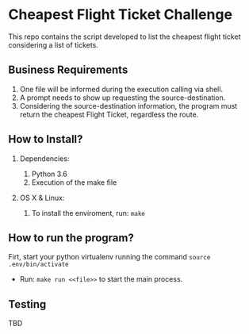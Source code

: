 # Cheapest Flight Ticket Challenge
This repo contains the script developed to list the cheapest flight ticket considering a list of tickets.

## Business Requirements

1. One file will be informed during the execution calling via shell.
2. A prompt needs to show up requesting the source-destination.
3. Considering the source-destination information, the program must return the cheapest Flight Ticket, regardless the route.

## How to Install?
1. Dependencies:  
	1. Python 3.6  
	2. Execution of the make file

2. OS X & Linux:  
	1. To install the enviroment, run: ```make ```

## How to run the program?

Firt, start your python virtualenv running the command ```source .env/bin/activate```

* Run: ```make run <<file>>``` to start the main process.


## Testing

TBD
